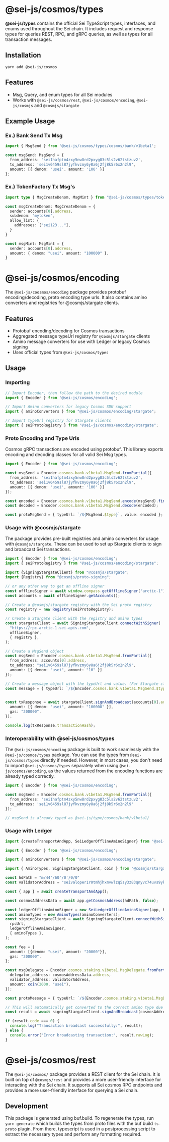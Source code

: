 # @sei-js/cosmos/types

**@sei-js/types** contains the official Sei TypeScript types, interfaces, and enums used throughout the Sei chain. It includes request and response types for queries REST, RPC, and gRPC queries, as well as types for all transaction messages.

## Installation

`yarn add @sei-js/cosmos`

## Features
- Msg, Query, and enum types for all Sei modules
- Works with `@sei-js/cosmos/rest`, `@sei-js/cosmos/encoding`, `@sei-js/cosmjs` and `@cosmjs/stargate`

## Example Usage

### Ex.) Bank Send Tx Msg
```typescript
import { MsgSend } from '@sei-js/cosmos/types/cosmos/bank/v1beta1';

const msgSend: MsgSend = {
  from_address: 'sei1hafptm4zxy5nw8rd2pxyg83c5ls2v62tstzuv2',
  to_address: 'sei1v6459sl87jyfkvzmy6y8a6j2fj8k5r6x2n2l9',
  amount: [{ denom: 'usei', amount: '100' }]
};
```

### Ex.) TokenFactory Tx Msg's
```typescript
import type { MsgCreateDenom, MsgMint } from "@sei-js/cosmos/types/tokenfactory";

const msgCreateDenom: MsgCreateDenom = {
  sender: accounts[0].address,
  subdenom: "mytoken",
  allow_list: {
    addresses: ["sei123..."],
  }
}

const msgMint: MsgMint = {
  sender: accounts[0].address,
  amount: { denom: "usei", amount: "100000" },
}
```

# @sei-js/cosmos/encoding

The `@sei-js/coosmos/encoding` package provides protobuf encoding/decoding, proto encoding type urls. It also contains amino converters and registries for @cosmjs/stargate clients.

## Features

- Protobuf encoding/decoding for Cosmos transactions
- Aggregated message typeUrl registry for `@cosmjs/stargate` clients
- Amino message converters for use with Ledger or legacy Cosmos signing
- Uses official types from `@sei-js/cosmos/types`

## Usage

### Importing
```typescript
// Import Encoder, then follow the path to the desired module
import { Encoder } from '@sei-js/cosmos/encoding';

// Import Amino converters for legacy Cosmos SDK support
import { aminoConverters } from "@sei-js/cosmos/encoding/stargate";

// Import typeUrl registry for Stargate clients
import { seiProtoRegistry } from "@sei-js/cosmos/encoding/stargate";
```

### Proto Encoding and Type Urls

Cosmos gRPC transactions are encoded using protobuf. This library exports encoding and decoding classes for all valid Sei Msg types.

```typescript
import { Encoder } from '@sei-js/cosmos/encoding';

const msgSend = Encoder.cosmos.bank.v1beta1.MsgSend.fromPartial({
  from_address: 'sei1hafptm4zxy5nw8rd2pxyg83c5ls2v62tstzuv2',
  to_address: 'sei1v6459sl87jyfkvzmy6y8a6j2fj8k5r6x2n2l9',
  amount: [{ denom: 'usei', amount: '100' }]
});

const encoded = Encoder.cosmos.bank.v1beta1.MsgSend.encode(msgSend).finish();
const decoded = Encoder.cosmos.bank.v1beta1.MsgSend.decode(encoded);

const protoMsgSend = { typeUrl: `/${MsgSend.$type}`, value: encoded };
```

### Usage with @cosmjs/stargate

The package provides pre-built registries and amino converters for usage with `@cosmjs/stargate`. These can be used to set up Stargate clients to sign and broadcast Sei transactions.

```typescript
import { Encoder } from '@sei-js/cosmos/encoding';
import { seiProtoRegistry } from "@sei-js/cosmos/encoding/stargate";

import {SigningStargateClient} from "@cosmjs/stargate";
import {Registry} from "@cosmjs/proto-signing";

// or any other way to get an offline signer
const offlineSigner = await window.compass.getOfflineSigner("arctic-1");
const accounts = await offlineSigner.getAccounts();

// Create a @cosmjs/stargate registry with the Sei proto registry
const registry = new Registry(seiProtoRegistry);

// Create a Stargate client with the registry and amino types
const stargateClient = await SigningStargateClient.connectWithSigner(
  "https://rpc-arctic-1.sei-apis.com",
  offlineSigner,
  { registry },
);

// Create a MsgSend object
const msgSend = Encoder.cosmos.bank.v1beta1.MsgSend.fromPartial({
  from_address: accounts[0].address,
  to_address: "sei1v6459sl87jyfkvzmy6y8a6j2fj8k5r6x2n2l9",
  amount: [{ denom: "usei", amount: "10" }]
});

// Create a message object with the typeUrl and value. (For Stargate clients the value isn't encoded, but gRPC clients typically require it to be encoded)
const message = { typeUrl: `/${Encoder.cosmos.bank.v1beta1.MsgSend.$type}`, value: msgSend };

  
const txResponse = await stargateClient.signAndBroadcast(accounts[0].address, [message], {
  amount: [{ denom: "usei", amount: "100000" }],
  gas: "200000",
});

console.log(txResponse.transactionHash);
```

### Interoperability with @sei-js/cosmos/types

The `@sei-js/cosmos/encoding` package is built to work seamlessly with the `@sei-js/cosmos/types` package. You can use the types from `@sei-js/cosmos/types` directly if needed. However, in most cases, you don't need to import `@sei-js/cosmos/types` separately when using `@sei-js/cosmos/encoding`, as the values returned from the encoding functions are already typed correctly.
```typescript
import { Encoder } from '@sei-js/cosmos/encoding';

const msgSend = Encoder.cosmos.bank.v1beta1.MsgSend.fromPartial({
  from_address: 'sei1hafptm4zxy5nw8rd2pxyg83c5ls2v62tstzuv2',
  to_address: 'sei1v6459sl87jyfkvzmy6y8a6j2fj8k5r6x2n2l9'
});

// msgSend is already typed as @sei-js/type/cosmos/bank/v1beta1/
```

### Usage with Ledger
```typescript
import {createTransportAndApp, SeiLedgerOfflineAminoSigner} from "@sei-js/ledger";

import { Encoder } from '@sei-js/cosmos/encoding';

import { aminoConverters } from "@sei-js/cosmos/encoding/stargate";

import { AminoTypes, SigningStargateClient, coin } from "@cosmjs/stargate";

const hdPath = "m/44'/60'/0'/0/0"
const validatorAddress = "seivaloper1r0tmhjhxmvwlzq5sy3z83qnyvc74uvs9ykek9l";

const { app } = await createTransportAndApp();

const cosmosAddressData = await app.getCosmosAddress(hdPath, false);

const ledgerOfflineAminoSigner = new SeiLedgerOfflineAminoSigner(app, hdPath);
const aminoTypes = new AminoTypes(aminoConverters);
const signingStargateClient = await SigningStargateClient.connectWithSigner(
  rpcUrl,
  ledgerOfflineAminoSigner,
  { aminoTypes },
);

const fee = {
  amount: [{denom: "usei", amount: "20000"}],
  gas: "200000",
};

const msgDelegate = Encoder.cosmos.staking.v1beta1.MsgDelegate.fromPartial({
  delegator_address: cosmosAddressData.address,
  validator_address: validatorAddress,
  amount: coin(2000, "usei"),
});

const protoMessage = { typeUrl: `/${Encoder.cosmos.staking.v1beta1.MsgDelegate.$type}`, value: msgDelegate };

// This will automatically get converted to the correct amino type due to the aminoTypes registry passed to the SigningStargateClient
const result = await signingStargateClient.signAndBroadcast(cosmosAddressData.address, [protoMessage], fee, memo)

if (result.code === 0) {
  console.log("Transaction broadcast successfully:", result);
} else {
  console.error("Error broadcasting transaction:", result.rawLog);
}
```

# @sei-js/cosmos/rest

The `@sei-js/cosmos/` package provides a REST client for the Sei chain. It is built on top of `@cosmjs/rest` and provides a more user-friendly interface for interacting with the Sei chain. It supports all Sei cosmos RPC endpoints and provides a more user-friendly interface for querying a Sei chain.

## Development
This package is generated using buf.build. To regenerate the types, run `yarn generate` which builds the types from proto files with the buf build `ts-proto` plugin. From there, typescript is used in a postprocessing script to extract the necessary types and perform any formatting required.
